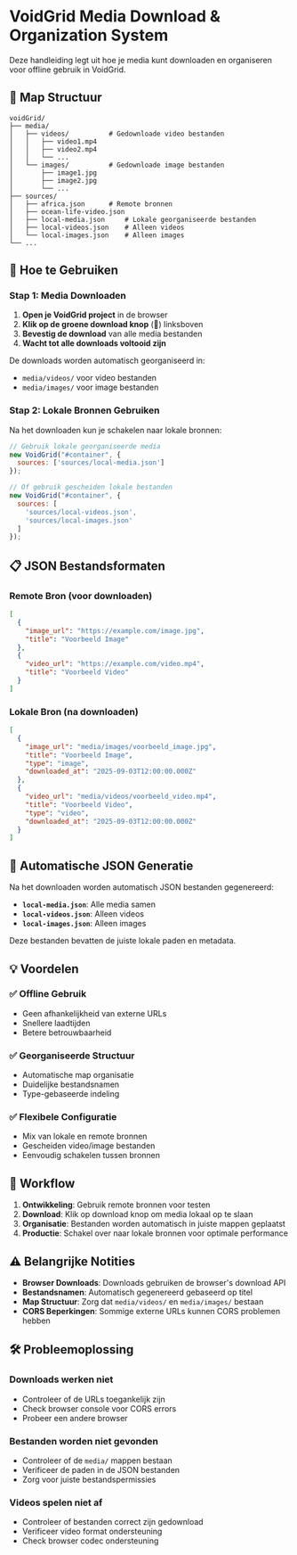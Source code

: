 # VoidGrid Media Download & Organization System

Deze handleiding legt uit hoe je media kunt downloaden en organiseren voor offline gebruik in VoidGrid.

## 📁 Map Structuur

```
voidGrid/
├── media/
│   ├── videos/          # Gedownloade video bestanden
│   │   ├── video1.mp4
│   │   ├── video2.mp4
│   │   └── ...
│   └── images/          # Gedownloade image bestanden
│       ├── image1.jpg
│       ├── image2.jpg
│       └── ...
├── sources/
│   ├── africa.json      # Remote bronnen
│   ├── ocean-life-video.json
│   ├── local-media.json     # Lokale georganiseerde bestanden
│   ├── local-videos.json    # Alleen videos
│   └── local-images.json    # Alleen images
└── ...
```

## 🚀 Hoe te Gebruiken

### Stap 1: Media Downloaden

1. **Open je VoidGrid project** in de browser
2. **Klik op de groene download knop** (📁) linksboven
3. **Bevestig de download** van alle media bestanden
4. **Wacht tot alle downloads voltooid zijn**

De downloads worden automatisch georganiseerd in:
- `media/videos/` voor video bestanden
- `media/images/` voor image bestanden

### Stap 2: Lokale Bronnen Gebruiken

Na het downloaden kun je schakelen naar lokale bronnen:

```javascript
// Gebruik lokale georganiseerde media
new VoidGrid("#container", {
  sources: ['sources/local-media.json']
});

// Of gebruik gescheiden lokale bestanden
new VoidGrid("#container", {
  sources: [
    'sources/local-videos.json',
    'sources/local-images.json'
  ]
});
```

## 📋 JSON Bestandsformaten

### Remote Bron (voor downloaden)
```json
[
  {
    "image_url": "https://example.com/image.jpg",
    "title": "Voorbeeld Image"
  },
  {
    "video_url": "https://example.com/video.mp4",
    "title": "Voorbeeld Video"
  }
]
```

### Lokale Bron (na downloaden)
```json
[
  {
    "image_url": "media/images/voorbeeld_image.jpg",
    "title": "Voorbeeld Image",
    "type": "image",
    "downloaded_at": "2025-09-03T12:00:00.000Z"
  },
  {
    "video_url": "media/videos/voorbeeld_video.mp4",
    "title": "Voorbeeld Video",
    "type": "video",
    "downloaded_at": "2025-09-03T12:00:00.000Z"
  }
]
```

## 🔧 Automatische JSON Generatie

Na het downloaden worden automatisch JSON bestanden gegenereerd:

- **`local-media.json`**: Alle media samen
- **`local-videos.json`**: Alleen videos
- **`local-images.json`**: Alleen images

Deze bestanden bevatten de juiste lokale paden en metadata.

## 💡 Voordelen

### ✅ **Offline Gebruik**
- Geen afhankelijkheid van externe URLs
- Snellere laadtijden
- Betere betrouwbaarheid

### ✅ **Georganiseerde Structuur**
- Automatische map organisatie
- Duidelijke bestandsnamen
- Type-gebaseerde indeling

### ✅ **Flexibele Configuratie**
- Mix van lokale en remote bronnen
- Gescheiden video/image bestanden
- Eenvoudig schakelen tussen bronnen

## 🔄 Workflow

1. **Ontwikkeling**: Gebruik remote bronnen voor testen
2. **Download**: Klik op download knop om media lokaal op te slaan
3. **Organisatie**: Bestanden worden automatisch in juiste mappen geplaatst
4. **Productie**: Schakel over naar lokale bronnen voor optimale performance

## ⚠️ Belangrijke Notities

- **Browser Downloads**: Downloads gebruiken de browser's download API
- **Bestandsnamen**: Automatisch gegenereerd gebaseerd op titel
- **Map Structuur**: Zorg dat `media/videos/` en `media/images/` bestaan
- **CORS Beperkingen**: Sommige externe URLs kunnen CORS problemen hebben

## 🛠️ Probleemoplossing

### Downloads werken niet
- Controleer of de URLs toegankelijk zijn
- Check browser console voor CORS errors
- Probeer een andere browser

### Bestanden worden niet gevonden
- Controleer of de `media/` mappen bestaan
- Verificeer de paden in de JSON bestanden
- Zorg voor juiste bestandspermissies

### Videos spelen niet af
- Controleer of bestanden correct zijn gedownload
- Verificeer video format ondersteuning
- Check browser codec ondersteuning